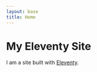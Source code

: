 ```yaml
---
layout: base
title: Home
---
```


# My Eleventy Site

I am a site built with [Eleventy](https://www.11ty.io/).
